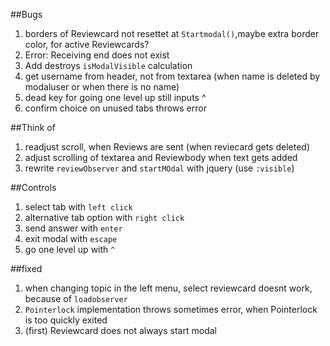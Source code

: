 ##Bugs

1. borders of Reviewcard not resettet at `Startmodal()`,maybe extra border color, for active Reviewcards?
2. Error: Receiving end does not exist
3. Add destroys `isModalVisible` calculation
4. get username from header, not from textarea (when name is deleted by modaluser or when there is no name)
5. dead key for going one level up still inputs ^
6. confirm choice on unused tabs throws error



##Think of
1. readjust scroll, when Reviews are sent (when reviecard gets deleted)
2. adjust scrolling of textarea and Reviewbody when text gets added
3. rewrite `reviewObserver` and `startMOdal` with jquery (use `:visible`)


##Controls
1. select tab with `left click`
2. alternative tab option with `right click`
3. send answer with `enter`
4. exit modal with `escape`
5. go one level up with `^`


##fixed
1. when changing topic in the left menu, select reviewcard doesnt work, because of `loadobserver`
2. `Pointerlock` implementation throws sometimes error, when Pointerlock is too quickly exited
1. (first) Reviewcard does not always start modal
